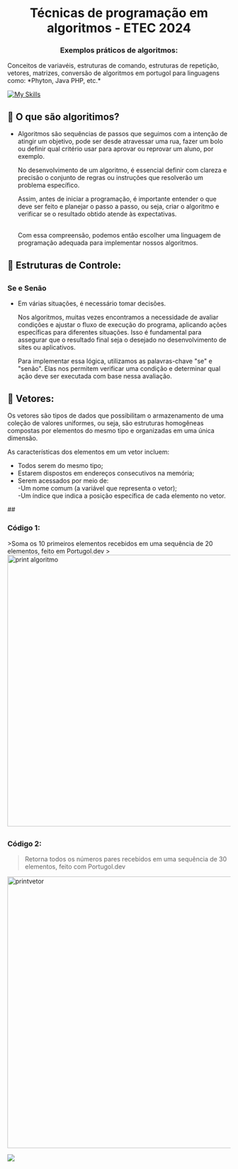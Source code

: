 # <h1 align="center">Técnicas de programação em algoritmos - ETEC 2024 </h1>
 <h3 align="center"> Exemplos práticos de algoritmos: </h3>
<p>      Conceitos de variavéis, estruturas de comando, estruturas de repetição, vetores, matrizes, conversão de algoritmos em portugol para linguagens como: *Phyton, Java PHP, etc.* </p>

[![My Skills](https://skillicons.dev/icons?i=js,html,css,php,phyton)](https://skillicons.dev)

## <h2> :round_pushpin: O que são algoritimos? </h2>
<p>
<ul>
 <li>
Algoritmos são sequências de passos que seguimos com a intenção de atingir um objetivo, pode ser desde atravessar uma rua, fazer um bolo ou definir qual critério usar para aprovar ou reprovar um aluno, por exemplo. <br>
  
No desenvolvimento de um algoritmo, é essencial definir com clareza e precisão o conjunto de regras ou instruções que resolverão um problema específico. <br> 

Assim, antes de iniciar a programação, é importante entender o que deve ser feito e planejar o passo a passo, ou seja, criar o algoritmo e verificar se o resultado obtido atende às expectativas. 

<br> Com essa compreensão, podemos então escolher uma linguagem de programação adequada para implementar nossos algoritmos.
 </li>
</ul>
</p>

## <h2> :round_pushpin: Estruturas de Controle: </h2>
## <h3> Se e Senão </h3>

<ul>
 <li>
 Em várias situações, é necessário tomar decisões.

Nos algoritmos, muitas vezes encontramos a necessidade de avaliar condições e ajustar o fluxo de execução do programa, aplicando ações específicas para diferentes situações. Isso é fundamental para assegurar que o resultado final seja o desejado no desenvolvimento de sites ou aplicativos.

Para implementar essa lógica, utilizamos as palavras-chave "se" e "senão". Elas nos permitem verificar uma condição e determinar qual ação deve ser executada com base nessa avaliação.

</li>
</ul>

## <h2>:round_pushpin: Vetores: </h2>
Os vetores são tipos de dados que possibilitam o armazenamento de uma coleção de valores uniformes, ou seja, são estruturas homogêneas compostas por elementos do mesmo tipo e organizadas em uma única dimensão.

As características dos elementos em um vetor incluem:

<ul>
 <li>
Todos serem do mesmo tipo;
 </li>
 <li>Estarem dispostos em endereços consecutivos na memória; </li>
 <li>
Serem acessados por meio de:
 </li>
-Um nome comum (a variável que representa o vetor); <br>
-Um índice que indica a posição específica de cada elemento no vetor.
  </li>
 </ul>
## <h3> Código 1: </h3>
>Soma os 10 primeiros elementos recebidos em uma sequência de 20 elementos, feito em Portugol.dev
>


<img width="613" alt="print algoritmo" src="https://github.com/user-attachments/assets/7e0a8706-0b21-4539-8d7f-9eaef346bd09">


## <h3> Código 2: </h3>

>Retorna todos os números pares recebidos em uma sequência de 30 elementos, feito com Portugol.dev
>

<img width="613" alt="printvetor" src="https://github.com/user-attachments/assets/c798ecc1-4a8f-4a38-9599-31697ca6dc1f">



<img src="https://purina.com.br/sites/default/files/styles/webp/public/2023-05/racao-para-gato-filhote-saiba-como-alimentar-filhote-de-gato.jpg.webp?itok=mz212YP6"> </img>
